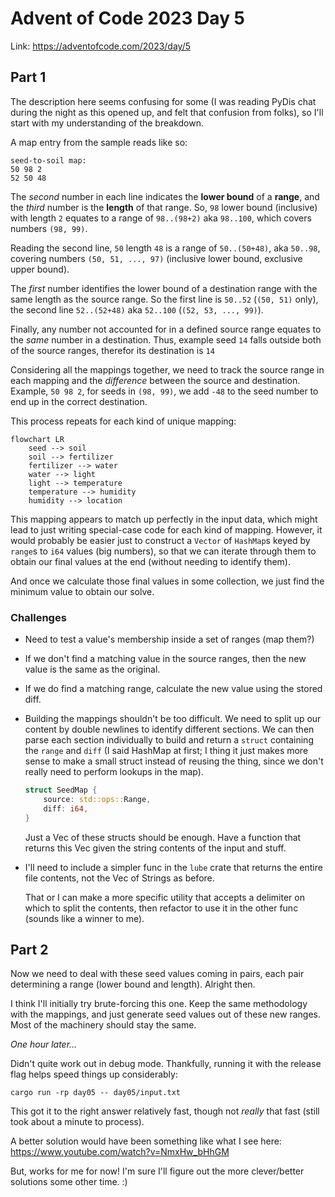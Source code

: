 # Advent of Code 2023 Day 5

Link: <https://adventofcode.com/2023/day/5>

## Part 1

The description here seems confusing for some (I was reading PyDis chat during the night as this opened up, and felt that confusion from folks), so I'll start with my understanding of the breakdown.

A map entry from the sample reads like so:

```
seed-to-soil map:
50 98 2
52 50 48
```

The _second_ number in each line indicates the **lower bound** of a **range**, and the _third_ number is the **length** of that range. So, `98` lower bound (inclusive) with length `2` equates to a range of `98..(98+2)` aka `98..100`, which covers numbers `(98, 99)`.

Reading the second line, `50` length `48` is a range of `50..(50+48)`, aka `50..98`, covering numbers `(50, 51, ..., 97)` (inclusive lower bound, exclusive upper bound).

The _first_ number identifies the lower bound of a destination range with the same length as the source range. So the first line is `50..52` (`(50, 51)` only), the second line `52..(52+48)` aka `52..100` (`(52, 53, ..., 99)`).

Finally, any number not accounted for in a defined source range equates to the _same_ number in a destination. Thus, example seed `14` falls outside both of the source ranges, therefor its destination is `14`

Considering all the mappings together, we need to track the source range in each mapping and the _difference_ between the source and destination. Example, `50 98 2`, for seeds in `(98, 99)`, we add `-48` to the seed number to end up in the correct destination.

This process repeats for each kind of unique mapping:

```mermaid
flowchart LR
    seed --> soil
    soil --> fertilizer
    fertilizer --> water
    water --> light
    light --> temperature
    temperature --> humidity
    humidity --> location
```

This mapping appears to match up perfectly in the input data, which might lead to just writing special-case code for each kind of mapping. However, it would probably be easier just to construct a `Vector` of `HashMap`s keyed by `range`s to `i64` values (big numbers), so that we can iterate through them to obtain our final values at the end (without needing to identify them).

And once we calculate those final values in some collection, we just find the minimum value to obtain our solve.

### Challenges

- Need to test a value's membership inside a set of ranges (map them?)
- If we don't find a matching value in the source ranges, then the new value is the same as the original.
- If we do find a matching range, calculate the new value using the stored diff.
- Building the mappings shouldn't be too difficult. We need to split up our content by double newlines to identify different sections. We can then parse each section individually to build and return a `struct` containing the `range` and `diff` (I said HashMap at first; I thing it just makes more sense to make a small struct instead of reusing the thing, since we don't really need to perform lookups in the map).

  ```rs
  struct SeedMap {
      source: std::ops::Range,
      diff: i64,
  }
  ```

  Just a Vec of these structs should be enough. Have a function that returns this Vec given the string contents of the input and stuff.

- I'll need to include a simpler func in the `lube` crate that returns the entire file contents, not the Vec of Strings as before.

  That or I can make a more specific utility that accepts a delimiter on which to split the contents, then refactor to use it in the other func (sounds like a winner to me).

## Part 2

Now we need to deal with these seed values coming in pairs, each pair determining a range (lower bound and length). Alright then.

I think I'll initially try brute-forcing this one. Keep the same methodology with the mappings, and just generate seed values out of these new ranges. Most of the machinery should stay the same.

_One hour later..._

Didn't quite work out in debug mode. Thankfully, running it with the release flag helps speed things up considerably:

```shell
cargo run -rp day05 -- day05/input.txt
```

This got it to the right answer relatively fast, though not _really_ that fast (still took about a minute to process).

A better solution would have been something like what I see here: <https://www.youtube.com/watch?v=NmxHw_bHhGM>

But, works for me for now! I'm sure I'll figure out the more clever/better solutions some other time. :)
